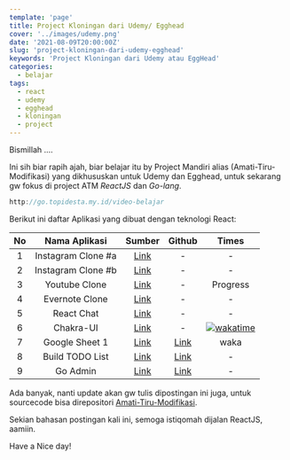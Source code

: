```yaml
---
template: 'page'
title: Project Kloningan dari Udemy/ Egghead
cover: '../images/udemy.png'
date: '2021-08-09T20:00:00Z'
slug: 'project-kloningan-dari-udemy-egghead'
keywords: 'Project Kloningan dari Udemy atau EggHead'
categories:
  - belajar
tags:
  - react
  - udemy
  - egghead
  - kloningan
  - project
---
```


Bismillah ....

Ini sih biar rapih ajah, biar belajar itu by Project Mandiri alias (Amati-Tiru-Modifikasi) yang dikhususkan untuk Udemy dan Egghead, untuk sekarang gw fokus di project ATM *ReactJS* dan *Go-lang*. 

```javascript
http://go.topidesta.my.id/video-belajar
```

Berikut ini daftar Aplikasi yang dibuat dengan teknologi React:

|  No   |   Nama Aplikasi    |                                                 Sumber                                               | Github |  Times  |
| :---: | :----------------: | :-----------------------------------------------------------------------------------------------------------: | :--------: | :------: |
|   1   | Instagram Clone #a |                     [Link](https://www.udemy.com/share/103WbY2@PW5jfVpbSlEGek5EEkhNfj0=/)                     |     -      |    -     |
|   2   | Instagram Clone #b |                     [Link](https://www.udemy.com/share/102Rwq2@Pm5gfVpbSlEGek5EO0tnfQ==/)                     |     -      |    -     |
|   3   |   Youtube Clone    |                   [Link](https://www.udemy.com/share/1049fI2@FEdjfUtKc1QPc0JKC3pxfT1uYFc=/)                   |     -      | Progress |
|   4   |   Evernote Clone   |                   [Link](https://www.udemy.com/share/1031e02@PkdKfWFjcFQPc0JKC3pxVBRuY31h/)                   |     -      |    -     |
|   5   |     React Chat     | [Link](https://www.udemy.com/share/1050m03@r57i-ZOJFMBkqU2e8On79JZ7IESQSUyo-yA6lFuc8qeUxZ-62r8R1fHCof0z43Q8/) |     -      |    -     |
|   6   |     Chakra-UI      |           [Link](https://egghead.io/courses/build-a-modern-user-interface-with-chakra-ui-fac68106)            |     -      |    [![wakatime](https://wakatime.com/badge/user/68c213cd-13a4-4383-895c-d9fa85106cb4/project/47aef44e-6972-463a-b192-809198c2e396.svg)](https://wakatime.com/badge/user/68c213cd-13a4-4383-895c-d9fa85106cb4/project/47aef44e-6972-463a-b192-809198c2e396)     |
| 7 | Google Sheet 1 | [Link](http://go.topidesta.my.id/sheet1) | [Link](https://github.com/amati-tiru-modifikasi/nextjs-playing-sheets/tree/sheet1) | waka | 
| 8 | Build TODO List | [Link](https://www.udemy.com/share/105gKQ3@hpp8Cx732xknHlFM7h41TFTta8jMBTUXyJfQ2eA2QuMrc9be3APTQXf-aH8nxi6c/) | [Link](https://github.com/amati-tiru-modifikasi/react-go-nextjs.git) | - |
| 9 | Go Admin | [Link](https://www.udemy.com/course/react-go-advanced/) | [Link](https://github.com/amati-tiru-modifikasi/go-admin) | - |


Ada banyak, nanti update akan gw tulis dipostingan ini juga, untuk sourcecode bisa direpositori [Amati-Tiru-Modifikasi](https://github.com/amati-tiru-modifikasi).

Sekian bahasan postingan kali ini, semoga istiqomah dijalan ReactJS, aamiin.

Have a Nice day!
